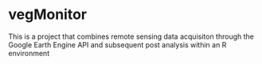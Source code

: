 # vegMonitor

This is a project that combines remote sensing data acquisiton through the Google Earth Engine API and subsequent post analysis within an R environment
